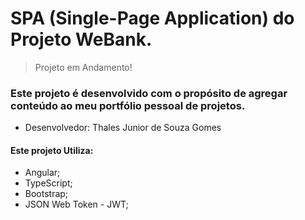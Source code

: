 # SPA (Single-Page Application) do Projeto WeBank.

> Projeto em Andamento!

### Este projeto é desenvolvido com o propósito de agregar conteúdo ao meu portfólio pessoal de projetos.
- Desenvolvedor: Thales Junior de Souza Gomes

#### Este projeto Utiliza:

- Angular;
- TypeScript;
- Bootstrap;
- JSON Web Token - JWT;

